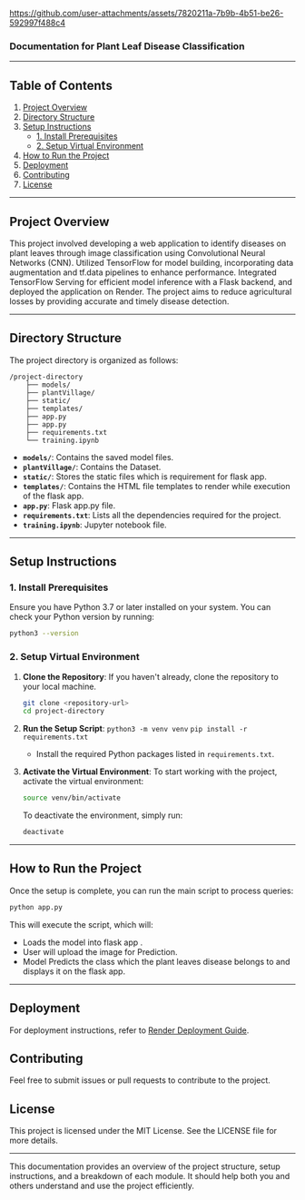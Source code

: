 https://github.com/user-attachments/assets/7820211a-7b9b-4b51-be26-592997f488c4 

### **Documentation for Plant Leaf Disease Classification**

---

## Table of Contents
1. [Project Overview](#project-overview)
2. [Directory Structure](#directory-structure)
3. [Setup Instructions](#setup-instructions)
   - [1. Install Prerequisites](#1-install-prerequisites)
   - [2. Setup Virtual Environment](#2-setup-virtual-environment)
4. [How to Run the Project](#how-to-run-the-project)
5. [Deployment](#Deployment)
6. [Contributing](#contributing)
7. [License](#license)

---

## Project Overview

This project involved developing a web application to identify diseases on plant leaves through image classification using Convolutional Neural Networks (CNN). Utilized TensorFlow for model building, incorporating data augmentation and tf.data pipelines to enhance performance. Integrated TensorFlow Serving for efficient model inference with a Flask backend, and deployed the application on Render. The project aims to reduce agricultural losses by providing accurate and timely disease detection.

---

## Directory Structure

The project directory is organized as follows:

```
/project-directory
    ├── models/
    ├── plantVillage/
    ├── static/
    ├── templates/
    ├── app.py
    ├── app.py
    ├── requirements.txt
    └── training.ipynb
```

- **`models/`**: Contains the saved model files.
- **`plantVillage/`**: Contains the Dataset.
- **`static/`**: Stores the static files which is requirement for flask app.
- **`templates/`**: Contains the HTML file templates to render while execution of the flask app.
- **`app.py`**: Flask app.py file.
- **`requirements.txt`**: Lists all the dependencies required for the project.
- **`training.ipynb`**: Jupyter notebook file.

---

## Setup Instructions

### 1. Install Prerequisites
Ensure you have Python 3.7 or later installed on your system. You can check your Python version by running:

```bash
python3 --version
```

### 2. Setup Virtual Environment

1. **Clone the Repository**:
   If you haven't already, clone the repository to your local machine.

   ```bash
   git clone <repository-url>
   cd project-directory
   ```

2. **Run the Setup Script**:
`python3 -m venv venv`
`pip install -r requirements.txt`
   - Install the required Python packages listed in `requirements.txt`.

3. **Activate the Virtual Environment**:
   To start working with the project, activate the virtual environment:

   ```bash
   source venv/bin/activate
   ```

   To deactivate the environment, simply run:

   ```bash
   deactivate
   ```

---

## How to Run the Project

Once the setup is complete, you can run the main script to process queries:

```bash
python app.py
```

This will execute the script, which will:
- Loads the model into flask app .
- User will upload the image for Prediction.
- Model Predicts the class which the plant leaves disease belongs to and displays it on the flask app.

---

## Deployment

For deployment instructions, refer to [Render Deployment Guide](https://render.com/docs/deploy-flask).

## Contributing

Feel free to submit issues or pull requests to contribute to the project.

## License

This project is licensed under the MIT License. See the LICENSE file for more details.

---

This documentation provides an overview of the project structure, setup instructions, and a breakdown of each module. It should help both you and others understand and use the project efficiently.
